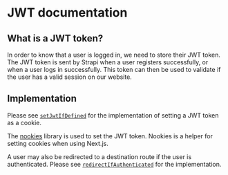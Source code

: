 # JWT documentation

## What is a JWT token?

In order to know that a user is logged in, we need to store their JWT token. The JWT token is sent by Strapi when a user registers successfully, or when a user logs in successfully. This token can then be used to validate if the user has a valid session on our website.

## Implementation

Please see [`setJwtIfDefined`](../lib/setJwtIfDefined.js) for the implementation of setting a JWT token as a cookie.

The [nookies](https://github.com/maticzav/nookies) library is used to set the JWT token. Nookies is a helper for setting cookies when using Next.js.

A user may also be redirected to a destination route if the user is authenticated. Please see [`redirectIfAuthenticated`](../lib/redirectIfAuthenticated.js) for the implementation.
